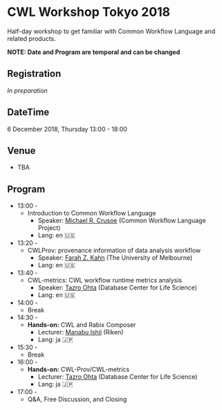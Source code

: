 # CWL Workshop Tokyo 2018

Half-day workshop to get familiar with Common Workflow Language and related products.

**NOTE: Date and Program are temporal and can be changed**

## Registration

*In preparation*

## DateTime

6 December 2018, Thursday 13:00 - 18:00

## Venue

- TBA

## Program

- 13:00 -
  - Introduction to Common Workflow Language
    - Speaker: [Michael R. Crusoe](https://github.com/mr-c) (Common Workflow Language Project)
    - Lang: en 🇺🇸
- 13:20 -
  - CWLProv: provenance information of data analysis workflow
    - Speaker: [Farah Z. Kahn](https://github.com/FarahZKhan) (The University of Melbourne)
    - Lang: en 🇺🇸
- 13:40 -
  - CWL-metrics: CWL workflow runtime metrics analysis
    - Speaker: [Tazro Ohta](https://github.com/inutano/) (Database Center for Life Science)
    - Lang: en 🇺🇸
- 14:00 -
  - Break
- 14:30 -
  - **Hands-on:** CWL and Rabix Composer
    - Lecturer: [Manabu Ishii](https://github.com/manabuishii) (Riken)
    - Lang: ja 🇯🇵
- 15:30 -
  - Break
- 16:00 -
  - **Hands-on:** CWL-Prov/CWL-metrics
    - Lecturer: [Tazro Ohta](https://github.com/inutano/) (Database Center for Life Science)
    - Lang: ja 🇯🇵
- 17:00 -
  - Q&A, Free Discussion, and Closing
